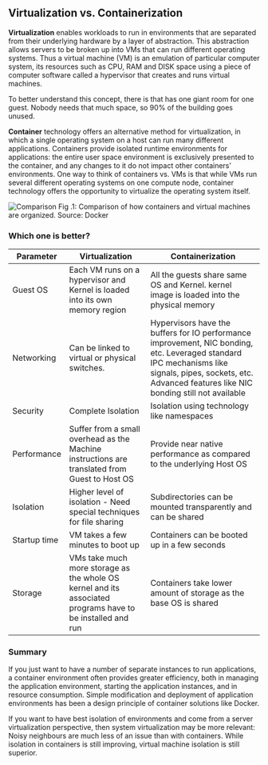## Virtualization vs. Containerization
**Virtualization** enables workloads to run in environments that are separated from their underlying hardware by a layer of abstraction. This abstraction allows servers to be broken up into VMs that can run different operating systems. Thus a virtual machine (VM) is an emulation of particular computer system, its resources such as CPU, RAM and DISK space using a piece of computer software called a hypervisor that creates and runs virtual machines.

To better understand this concept, there is that has one giant room for one guest. Nobody needs that much space, so 90% of the building goes unused.

**Container** technology offers an alternative method for virtualization, in which a single operating system on a host can run many different applications. Containers provide isolated runtime environments for applications: the entire user space environment is exclusively presented to the container, and any changes to it do not impact other containers’ environments. 
One way to think of containers vs. VMs is that while VMs run several different operating systems on one compute node, container technology offers the opportunity to virtualize the operating system itself.

![Comparison](https://i2.wp.com/www.docker.com/blog/wp-content/uploads/Blog.-Are-containers-..VM-Image-1-1024x435.png?ssl=1)
Fig .1: Comparison of how containers and virtual machines are organized. Source: Docker

### Which one is better?
|Parameter	|Virtualization|Containerization|
| ---------|------------|-----------------|
|Guest OS|	Each VM runs on a hypervisor and Kernel is loaded into its own memory region	|All the guests share same OS and Kernel. kernel image is loaded into the physical memory|
|Networking|	Can be linked to virtual or physical switches.| Hypervisors have the buffers for IO performance improvement, NIC bonding, etc.	Leveraged standard IPC mechanisms like signals, pipes, sockets, etc. Advanced features like NIC bonding still not available|
|Security	|Complete Isolation|	Isolation using technology like namespaces|
|Performance|	Suffer from a small overhead as the Machine instructions are translated from Guest to Host OS	|Provide near native performance as compared to the underlying Host OS|
|Isolation|	Higher level of isolation - Need special techniques for file sharing	|Subdirectories can be mounted transparently and can be shared|
|Startup time|	VM takes a few minutes to boot up	|Containers can be booted up in a few seconds|
|Storage|	VMs take much more storage as the whole OS kernel and its associated programs have to be installed and run|	Containers take lower amount of storage as the base OS is shared|

### Summary
If you just want to have a number of separate instances to run applications, a container environment often provides greater efficiency, both in managing the application environment, starting the application instances, and in resource consumption. Simple modification and deployment of application environments has been a design principle of container solutions like Docker.

If you want to have best isolation of environments and come from a server virtualization perspective, then system virtualization may be more relevant: Noisy neighbours are much less of an issue than with containers. While isolation in containers is still improving, virtual machine isolation is still superior. 

